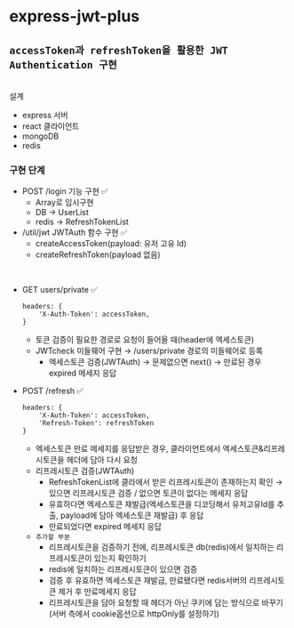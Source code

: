 # express-jwt-plus

## `accessToken과 refreshToken을 활용한 JWT Authentication 구현`
<br/>
설계

- express 서버
- react 클라이언트
- mongoDB
- redis

### 구현 단계

- POST /login 기능 구현 ✅
    - Array로 임시구현
    - DB → UserList
    - redis → RefreshTokenList
- /util/jwt JWTAuth 함수 구현 ✅
    - createAccessToken(payload: 유저 고유 Id)
    - createRefreshToken(payload 없음)

<br/>

- GET users/private ✅
    ```
    headers: {
        'X-Auth-Token': accessToken,
    }
    ```
    - 토큰 검증이 필요한 경로로 요청이 들어올 때(header에 엑세스토큰)
    - JWTcheck 미들웨어 구현 → /users/private 경로의 미들웨어로 등록
        - 엑세스토큰 검증(JWTAuth) → 문제없으면 next() → 만료된 경우 expired 메세지 응답
    
    
- POST /refresh ✅
    ```
    headers: {
        'X-Auth-Token': accessToken,
        'Refresh-Token': refreshToken
    }
    ```
    - 엑세스토큰 만료 메세지를 응답받은 경우, 클라이언트에서 엑세스토큰&리프레시토큰을 헤더에 담아 다시 요청
    - 리프레시토큰 검증(JWTAuth)
        - RefreshTokenList에 클라에서 받은 리프레시토큰이 존재하는지 확인 → 있으면 리프레시토큰 검증 / 없으면 토큰이 없다는 메세지 응답
        - 유효하다면 엑세스토큰 재발급(엑세스토큰을 디코딩해서 유저고유Id를 추출, payload에 담아 엑세스토큰 재발급) 후 응답
        - 만료되었다면 expired 메세지 응답
    - `추가할 부분`
        - 리프레시토큰을 검증하기 전에, 리프레시토큰 db(redis)에서 일치하는 리프레시토큰이 있는지 확인하기
        - redis에 일치하는 리프레시토큰이 있으면 검증
        - 검증 후 유효하면 엑세스토큰 재발급, 만료됐다면 redis서버의 리프레시토큰 제거 후 만료메세지 응답
        - 리프레시토큰을 담아 요청할 때 헤더가 아닌 쿠키에 담는 방식으로 바꾸기(서버 측에서 cookie옵션으로 httpOnly를 설정하기)